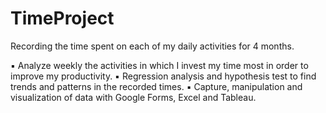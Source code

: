# TimeProject
Recording the time spent on each of my daily activities for 4 months.

▪ Analyze weekly the activities in which I invest my time most in order to improve my productivity.
▪ Regression analysis and hypothesis test to find trends and patterns in the recorded times.
▪ Capture, manipulation and visualization of data with Google Forms, Excel and Tableau.
